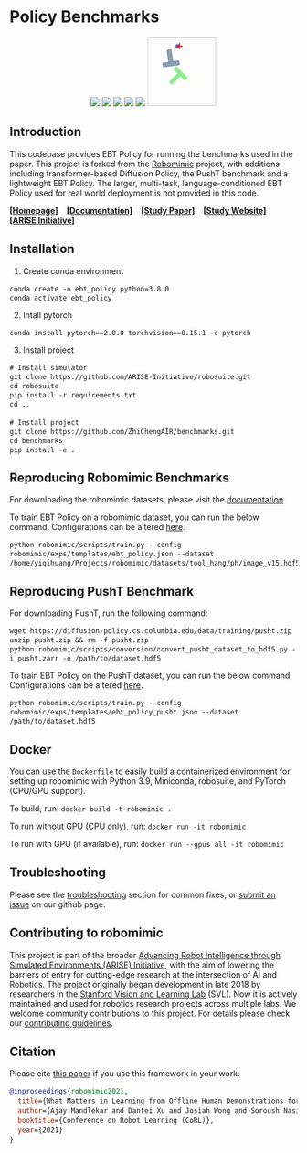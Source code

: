 # Policy Benchmarks

<p align="center">
  <img width="24.0%" src="docs/images/task_lift.gif">
  <img width="24.0%" src="docs/images/task_can.gif">
  <img width="24.0%" src="docs/images/task_tool_hang.gif">
  <img width="24.0%" src="docs/images/task_square.gif">
  <img width="24.0%" src="docs/images/task_transport.gif">
  <img width="24.0%" src="docs/images/pusht.gif">
 </p>

## Introduction

This codebase provides EBT Policy for running the benchmarks used in the paper.
This project is forked from the [Robomimic](https://github.com/ARISE-Initiative/robomimic) project,
with additions including transformer-based Diffusion Policy, the PushT benchmark and a lightweight EBT Policy.
The larger, multi-task, language-conditioned EBT Policy used for real world deployment is not provided in this code.

[**[Homepage]**](https://robomimic.github.io/) &ensp; [**[Documentation]**](https://robomimic.github.io/docs/introduction/overview.html) &ensp; [**[Study Paper]**](https://arxiv.org/abs/2108.03298) &ensp; [**[Study Website]**](https://robomimic.github.io/study/) &ensp; [**[ARISE Initiative]**](https://github.com/ARISE-Initiative)

## Installation

1. Create conda environment
```
conda create -n ebt_policy python=3.8.0
conda activate ebt_policy
```

2. Intall pytorch
```
conda install pytorch==2.0.0 torchvision==0.15.1 -c pytorch
```

3. Install project
```
# Install simulator
git clone https://github.com/ARISE-Initiative/robosuite.git
cd robosuite
pip install -r requirements.txt
cd ..

# Install project
git clone https://github.com/ZhiChengAIR/benchmarks.git
cd benchmarks
pip install -e .
```

## Reproducing Robomimic Benchmarks
For downloading the robomimic datasets, please visit the [documentation](https://robomimic.github.io/docs/introduction/getting_started.html).

To train EBT Policy on a robomimic dataset, you can run the below command. Configurations can be altered [here](https://github.com/ZhiChengAIR/ebt_policy_benchmarks/blob/master/robomimic/exps/templates/ebt_policy.json).

```
python robomimic/scripts/train.py --config robomimic/exps/templates/ebt_policy.json --dataset /home/yiqihuang/Projects/robomimic/datasets/tool_hang/ph/image_v15.hdf5
```

## Reproducing PushT Benchmark
For downloading PushT, run the following command:
```
wget https://diffusion-policy.cs.columbia.edu/data/training/pusht.zip
unzip pusht.zip && rm -f pusht.zip
python robomimic/scripts/conversion/convert_pusht_dataset_to_hdf5.py -i pusht.zarr -o /path/to/dataset.hdf5
```

To train EBT Policy on the PushT dataset, you can run the below command. Configurations can be altered [here](https://github.com/ZhiChengAIR/ebt_policy_benchmarks/blob/master/robomimic/exps/templates/ebt_policy_pusht.json).
```
python robomimic/scripts/train.py --config robomimic/exps/templates/ebt_policy_pusht.json --dataset /path/to/dataset.hdf5
```

## Docker

You can use the `Dockerfile` to easily build a containerized environment for setting up robomimic with Python 3.9, Miniconda, robosuite, and PyTorch (CPU/GPU support).

To build, run:
`docker build -t robomimic .`

To run without GPU (CPU only), run:
`docker run -it robomimic`

To run with GPU (if available), run:
`docker run --gpus all -it robomimic`

## Troubleshooting

Please see the [troubleshooting](https://robomimic.github.io/docs/miscellaneous/troubleshooting.html) section for common fixes, or [submit an issue](https://github.com/ARISE-Initiative/robomimic/issues) on our github page.

## Contributing to robomimic
This project is part of the broader [Advancing Robot Intelligence through Simulated Environments (ARISE) Initiative](https://github.com/ARISE-Initiative), with the aim of lowering the barriers of entry for cutting-edge research at the intersection of AI and Robotics.
The project originally began development in late 2018 by researchers in the [Stanford Vision and Learning Lab](http://svl.stanford.edu/) (SVL).
Now it is actively maintained and used for robotics research projects across multiple labs.
We welcome community contributions to this project.
For details please check our [contributing guidelines](https://robomimic.github.io/docs/miscellaneous/contributing.html).

## Citation

Please cite [this paper](https://arxiv.org/abs/2108.03298) if you use this framework in your work:

```bibtex
@inproceedings{robomimic2021,
  title={What Matters in Learning from Offline Human Demonstrations for Robot Manipulation},
  author={Ajay Mandlekar and Danfei Xu and Josiah Wong and Soroush Nasiriany and Chen Wang and Rohun Kulkarni and Li Fei-Fei and Silvio Savarese and Yuke Zhu and Roberto Mart\'{i}n-Mart\'{i}n},
  booktitle={Conference on Robot Learning (CoRL)},
  year={2021}
}
```
